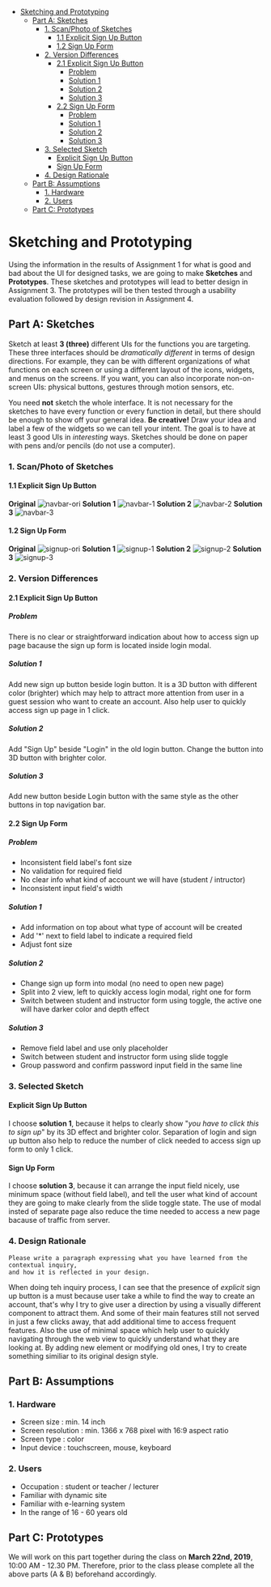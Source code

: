 - [Sketching and Prototyping](#sketching-and-prototyping)
  - [Part A: Sketches](#part-a-sketches)
    - [1. Scan/Photo of Sketches](#1-scanphoto-of-sketches)
      - [1.1 Explicit Sign Up Button](#11-explicit-sign-up-button)
      - [1.2 Sign Up Form](#12-sign-up-form)
    - [2. Version Differences](#2-version-differences)
      - [2.1 Explicit Sign Up Button](#21-explicit-sign-up-button)
        - [Problem](#problem)
        - [Solution 1](#solution-1)
        - [Solution 2](#solution-2)
        - [Solution 3](#solution-3)
      - [2.2 Sign Up Form](#22-sign-up-form)
        - [Problem](#problem-1)
        - [Solution 1](#solution-1-1)
        - [Solution 2](#solution-2-1)
        - [Solution 3](#solution-3-1)
    - [3. Selected Sketch](#3-selected-sketch)
      - [Explicit Sign Up Button](#explicit-sign-up-button)
      - [Sign Up Form](#sign-up-form)
    - [4. Design Rationale](#4-design-rationale)
  - [Part B: Assumptions](#part-b-assumptions)
    - [1. Hardware](#1-hardware)
    - [2. Users](#2-users)
  - [Part C: Prototypes](#part-c-prototypes)
# Sketching and Prototyping
Using the information in the results of Assignment 1 for what is good and bad about the UI for designed tasks, we are going to make **Sketches** and **Prototypes**. These sketches and prototypes will lead to better design in Assignment 3. The prototypes will be then tested through a usability evaluation followed by design revision in Assignment 4.

## Part A: Sketches
Sketch at least **3 (three)** different UIs for the functions you are targeting. These three interfaces should be _dramatically different_ in terms of design directions. For example, they can be with different organizations of what functions on each screen or using a different layout of the icons, widgets, and menus on the screens. If you want, you can also incorporate non-on-screen UIs: physical buttons, gestures through motion sensors, etc.

You need **not** sketch the whole interface. It is not necessary for the sketches to have every function or every function in detail, but there should be enough to show off your general idea. **Be creative!** Draw your idea and label a few of the widgets so we can tell your intent. The goal is to have at least 3 good UIs in *interesting* ways. Sketches should be done on paper with pens and/or pencils (do not use a computer).

### 1. Scan/Photo of Sketches
#### 1.1 Explicit Sign Up Button
**Original**
![navbar-ori](img/navbar_ori.jpg)
**Solution 1**
![navbar-1](img/navbar_1.jpg)
**Solution 2**
![navbar-2](img/navbar_2.jpg)
**Solution 3**
![navbar-3](img/navbar_3.jpg)
#### 1.2 Sign Up Form
**Original**
![signup-ori](img/signup_ori.jpg)
**Solution 1**
![signup-1](img/signup_1.jpg)
**Solution 2**
![signup-2](img/signup_2.jpg)
**Solution 3**
![signup-3](img/signup_3.jpg)

### 2. Version Differences

#### 2.1 Explicit Sign Up Button
##### Problem
There is no clear or straightforward indication about how to access sign up page bacause the sign up form is located inside login modal.
##### Solution 1
Add new sign up button beside login button. It is a 3D button with different color (brighter) which may help to attract more attention from user in a guest session who want to create an account. Also help user to quickly access sign up page in 1 click.
##### Solution 2
Add "Sign Up" beside "Login" in the old login button. Change the button into 3D button with brighter color.
##### Solution 3
Add new button beside Login button with the same style as the other buttons in top navigation bar.

#### 2.2 Sign Up Form
##### Problem
- Inconsistent field label's font size
- No validation for required field
- No clear info what kind of account we will have (student / intructor)
- Inconsistent input field's width
##### Solution 1
- Add information on top about what type of account will be created
- Add '*' next to field label to indicate a required field
- Adjust font size
##### Solution 2
- Change sign up form into modal (no need to open new page)
- Split into 2 view, left to quickly access login modal, right one for form
- Switch between student and instructor form using toggle, the active one will have darker color and depth effect
##### Solution 3
- Remove field label and use only placeholder
- Switch between student and instructor form using slide toggle
- Group password and confirm password input field in the same line
### 3. Selected Sketch
#### Explicit Sign Up Button
I choose **solution 1**, because it helps to clearly show "*you have to click this to sign up*" by its 3D effect and brighter color. Separation of login and sign up button also help to reduce the number of click needed to access sign up form to only 1 click.
#### Sign Up Form
I choose **solution 3**, because it can arrange the input field nicely, use minimum space (without field label), and tell the user what kind of account they are going to make clearly from the slide toggle state. The use of modal insted of separate page also reduce the time needed to access a new page bacause of traffic from server.
### 4. Design Rationale
```
Please write a paragraph expressing what you have learned from the contextual inquiry, 
and how it is reflected in your design.
```
When doing teh inquiry process, I can see that the presence of *explicit* sign up button is a must because user take a while to find the way to create an account, that's why I try to give user a direction by using a visually different component to attract them. And some of their main features still not served in just a few clicks away, that add additional time to access frequent features. Also the use of minimal space which help user to quickly navigating through the web view to quickly understand what they are looking at. By adding new element or modifying old ones, I try to create something similiar to its original design style.

## Part B: Assumptions
### 1. Hardware
- Screen size : min. 14 inch
- Screen resolution : min. 1366 x 768 pixel with 16:9 aspect ratio
- Screen type : color
- Input device : touchscreen, mouse, keyboard

### 2. Users
- Occupation : student or teacher / lecturer
- Familiar with dynamic site
- Familiar with e-learning system
- In the range of 16 - 60 years old
## Part C: Prototypes
We will work on this part together during the class on **March 22nd, 2019**, 10:00 AM - 12.30 PM. Therefore, prior to the class please complete all the above parts (A & B) beforehand accordingly.
